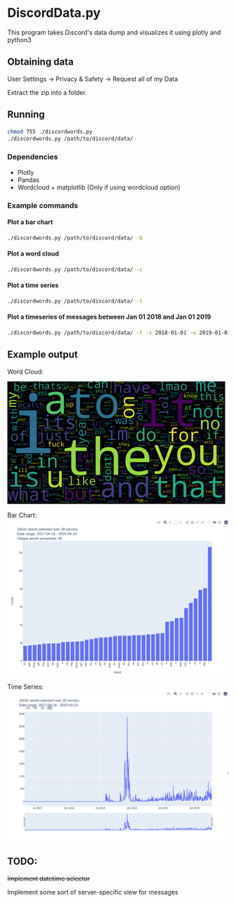 # DiscordData.py
This program takes Discord's data dump and visualizes it using plotly and python3

## Obtaining data
User Settings -> Privacy & Safety -> Request all of my Data

Extract the zip into a folder.

## Running
```bash
chmod 755 ./discordwords.py
./discordwords.py /path/to/discord/data/
```

### Dependencies
* Plotly
* Pandas
* Wordcloud + matplotlib (Only if using wordcloud option)


### Example commands

#### Plot a bar chart
```bash
./discordwords.py /path/to/discord/data/ -b
```

#### Plot a word cloud
```bash
./discordwords.py /path/to/discord/data/ -c
```

#### Plot a time series
```bash
./discordwords.py /path/to/discord/data/ -t
```

#### Plot a timeseries of messages between Jan 01 2018 and Jan 01 2019
```bash
./discordwords.py /path/to/discord/data/ -t -s 2018-01-01 -e 2019-01-01
```

## Example output
Word Cloud:

![Word Cloud Output](./screenshots/wordcloud.png)

Bar Chart:
![Bar Chart Output](./screenshots/barchart.png)

Time Series:
![Time Series Output](./screenshots/timeseries.png)



## TODO:
~~Implement datetime selector~~

Implement some sort of server-specific view for messages
